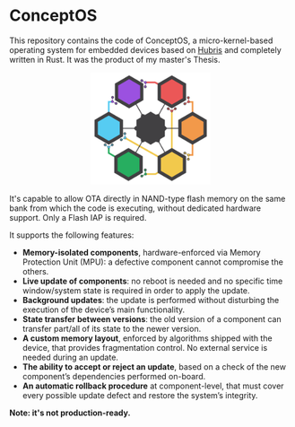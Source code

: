 # ConceptOS
This repository contains the code of ConceptOS, a micro-kernel-based operating system for embedded devices based on [Hubris](https://hubris.oxide.computer/) and completely written in Rust. It was the product of my master's Thesis.

<p align="center">
   <img height="200px" src="docs/images/concept-os-logo.svg" >
</p>

It's capable to allow OTA directly in NAND-type flash memory on the same bank from which the code is executing, without dedicated hardware support. Only a Flash IAP is required.

It supports the following features:
- **Memory-isolated components**, hardware-enforced via Memory Protection Unit (MPU): a defective component cannot compromise the others.
- **Live update of components**: no reboot is needed and no specific time window/system state is required in order to apply the update.
- **Background updates**: the update is performed without disturbing the execution of the device’s main functionality.
- **State transfer between versions**: the old version of a component can transfer part/all of its state to the newer version.
- **A custom memory layout**, enforced by algorithms shipped with the device, that provides fragmentation control. No external service is needed during an update.
- **The ability to accept or reject an update**, based on a check of the new component’s dependencies performed on-board.
- **An automatic rollback procedure** at component-level, that must cover every possible update defect and restore the system’s integrity.

**Note: it's not production-ready.**
